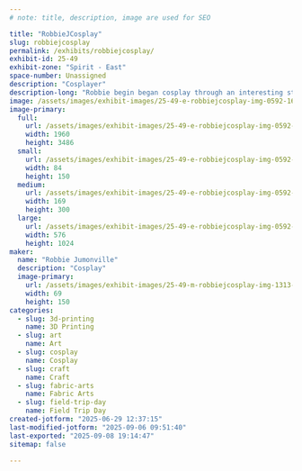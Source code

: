 ```yaml
---
# note: title, description, image are used for SEO

title: "RobbieJCosplay"
slug: robbiejcosplay
permalink: /exhibits/robbiejcosplay/
exhibit-id: 25-49
exhibit-zone: "Spirit - East"
space-number: Unassigned
description: "Cosplayer"
description-long: "Robbie begin began cosplay through an interesting start. They began dancing at age 3, as they got older it was hard to find “male” costumes… so they started to design their own. At first their mother made them, but Robbie watched and learned eventually making them themselves. Robbie’s first introduction to anime was Sailor Moon in the 90’s while in high school. This lead to them making their first “cosplay” for a Halloween party. Their friends decided they wanted to do a Sailor Moon group and Robbie choice Prince Diamond. About a year or two later they attended their first conversation in New Orleans and it was like a whole new world opened up to them! Since then they continued to design and make costumes including their sisters wedding dress. With every new cosplay, Robbie tries to incorporate a new skill, technique or material they’ve never worked with before always trying to improve."
image: /assets/images/exhibit-images/25-49-e-robbiejcosplay-img-0592-169x300.jpeg
image-primary: 
  full:
    url: /assets/images/exhibit-images/25-49-e-robbiejcosplay-img-0592-full.jpeg
    width: 1960
    height: 3486
  small:
    url: /assets/images/exhibit-images/25-49-e-robbiejcosplay-img-0592-84x150.jpeg
    width: 84
    height: 150
  medium:
    url: /assets/images/exhibit-images/25-49-e-robbiejcosplay-img-0592-169x300.jpeg
    width: 169
    height: 300
  large:
    url: /assets/images/exhibit-images/25-49-e-robbiejcosplay-img-0592-576x1024.jpeg
    width: 576
    height: 1024
maker: 
  name: "Robbie Jumonville"
  description: "Cosplay"
  image-primary:
    url: /assets/images/exhibit-images/25-49-m-robbiejcosplay-img-1313-69x150.png
    width: 69
    height: 150
categories: 
  - slug: 3d-printing
    name: 3D Printing
  - slug: art
    name: Art
  - slug: cosplay
    name: Cosplay
  - slug: craft
    name: Craft
  - slug: fabric-arts
    name: Fabric Arts
  - slug: field-trip-day
    name: Field Trip Day
created-jotform: "2025-06-29 12:37:15"
last-modified-jotform: "2025-09-06 09:51:40"
last-exported: "2025-09-08 19:14:47"
sitemap: false

---
```

